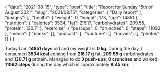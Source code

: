 {
    "date": "2021-08-15",
    "type": "post",
    "title": "Report for Sunday 15th of August 2021",
    "slug": "2021\/08\/15",
    "categories": [
        "Daily report"
    ],
    "images": [],
    "health": {
        "weight": 0,
        "height": 173,
        "age": 14851
    },
    "nutrition": {
        "calories": 3534,
        "fat": 216.17,
        "carbohydrates": 209.55,
        "protein": 130.71
    },
    "exercise": {
        "pushups": 0,
        "crunches": 0,
        "steps": 11092
    },
    "media": {
        "books": [],
        "podcast": [],
        "youtube": [],
        "movies": [],
        "photos": []
    }
}

Today I am <strong>14851 days</strong> old and my weight is <strong>0 kg</strong>. During the day, I consumed <strong>3534 kcal</strong> coming from <strong>216.17 g</strong> fat, <strong>209.55 g</strong> carbohydrates and <strong>130.71 g</strong> protein. Managed to do <strong>0 push-ups</strong>, <strong>0 crunches</strong> and walked <strong>11092 steps</strong> during the day which is approximately <strong>8.45 km</strong>.